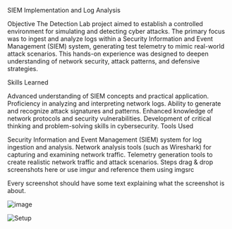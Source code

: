 SIEM Implementation and Log Analysis

Objective
The Detection Lab project aimed to establish a controlled environment for simulating and detecting cyber attacks. The primary focus was to ingest and analyze logs within a Security Information and Event Management (SIEM) system, generating test telemetry to mimic real-world attack scenarios. This hands-on experience was designed to deepen understanding of network security, attack patterns, and defensive strategies.

Skills Learned


Advanced understanding of SIEM concepts and practical application.
Proficiency in analyzing and interpreting network logs.
Ability to generate and recognize attack signatures and patterns.
Enhanced knowledge of network protocols and security vulnerabilities.
Development of critical thinking and problem-solving skills in cybersecurity.
Tools Used


Security Information and Event Management (SIEM) system for log ingestion and analysis.
Network analysis tools (such as Wireshark) for capturing and examining network traffic.
Telemetry generation tools to create realistic network traffic and attack scenarios.
Steps
drag & drop screenshots here or use imgur and reference them using imgsrc

Every screenshot should have some text explaining what the screenshot is about.

![image](https://github.com/mukulgosavi/SplunkLab/assets/37416784/3979baa1-7d6c-47f9-b1b6-4d20bbe60122)

![Setup](https://github.com/mukulgosavi/SplunkLab/assets/37416784/e4556f03-934a-4043-89a5-1be4858ebb54)
